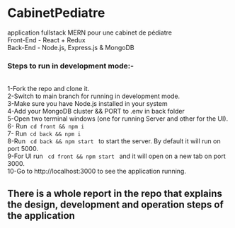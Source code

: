 # CabinetPediatre
application fullstack MERN pour une cabinet de pédiatre <br/>
Front-End - React + Redux<br/>
Back-End - Node.js, Express.js & MongoDB


### Steps to run in development mode:-
<br/>
1-Fork the repo and clone it.<br/>
2-Switch to main branch for running in development mode.<br/>
3-Make sure you have Node.js installed in your system<br/>
4-Add your MongoDB cluster && PORT to .env in back folder <br/>
5-Open two terminal windows (one for running Server and other for the UI).<br/>
6- Run<code> cd front && npm i </code> </br>
7- Run<code> cd back && npm i </code> <br/>
8-Run <code> cd back && npm start </code> to start the server. By default it will run on port 5000.<br/>
9-For UI run <code> cd front && npm start </code> and it will open on a new tab on port 3000.<br/>
10-Go to http://localhost:3000 to see the application running.<br/>

## There is a whole report in the repo that explains the design, development and operation steps of the application

